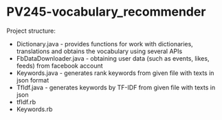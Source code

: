 # PV245-vocabulary_recommender

Project structure:
* Dictionary.java - provides functions for work with dictionaries, translations and obtains the vocabulary using several APIs
* FbDataDownloader.java - obtaining user data (such as events, likes, feeds) from facebook account
* Keywords.java - generates rank keywords from given file with texts in json format
* TfIdf.java - generates keywords by TF-IDF from given file with texts in json
* tfIdf.rb
* Keywords.rb
